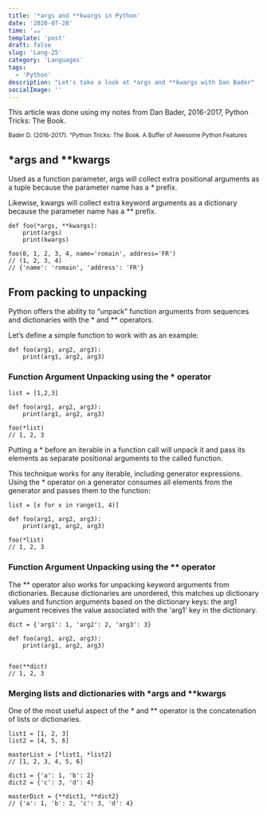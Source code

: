 ```yaml
---
title: '*args and **kwargs in Python'
date: '2020-07-28'
time: '☕️☕️'
template: 'post'
draft: false
slug: 'Lang-25'
category: 'Languages'
tags:
  - 'Python'
description: "Let's take a look at *args and **kwargs with Dan Bader"
socialImage: ''
---
```


This article was done using my notes from Dan Bader, 2016-2017, Python Tricks: The Book.

<sub>Bader D. (2016-2017). "Python Tricks: The Book. A Buffer of Awesome Python Features</sub>

## \*args and \*\*kwargs

Used as a function parameter, args will collect extra positional arguments as a tuple because the parameter name has a \* prefix.

Likewise, kwargs will collect extra keyword arguments as a dictionary because the parameter name has a \*\* prefix.

```
def foo(*args, **kwargs):
    print(args)
    print(kwargs)

foo(0, 1, 2, 3, 4, name='romain', address='FR')
// (1, 2, 3, 4)
// {'name': 'romain', 'address': 'FR'}

```

## From packing to unpacking

Python offers the ability to “unpack” function arguments from sequences and dictionaries with the \* and \*\* operators.

Let’s define a simple function to work with as an example:

```
def foo(arg1, arg2, arg3):
    print(arg1, arg2, arg3)

```

### Function Argument Unpacking using the \* operator

```
list = [1,2,3]

def foo(arg1, arg2, arg3):
    print(arg1, arg2, arg3)

foo(*list)
// 1, 2, 3
```

Putting a \* before an iterable in a function call will unpack it and pass
its elements as separate positional arguments to the called function.

This technique works for any iterable, including generator expressions.
Using the \* operator on a generator consumes all elements from the generator and passes them to the function:

```
list = [x for x in range(1, 4)]

def foo(arg1, arg2, arg3):
    print(arg1, arg2, arg3)

foo(*list)
// 1, 2, 3
```

### Function Argument Unpacking using the \*\* operator

The \*\* operator also works for unpacking keyword arguments from dictionaries.
Because dictionaries are unordered, this matches up dictionary values and function arguments based on the dictionary keys: the arg1 argument
receives the value associated with the 'arg1' key in the dictionary.

```
dict = {'arg1': 1, 'arg2': 2, 'arg3': 3}

def foo(arg1, arg2, arg3):
    print(arg1, arg2, arg3)


foo(**dict)
// 1, 2, 3
```

### Merging lists and dictionaries with *args and **kwargs

One of the most useful aspect of the * and ** operator is the concatenation of lists or dictionaries. 

```
list1 = [1, 2, 3]
list2 = [4, 5, 6]

masterList = [*list1, *list2]
// [1, 2, 3, 4, 5, 6]
```

```
dict1 = {'a': 1, 'b': 2}
dict2 = {'c': 3, 'd': 4}

masterDict = {**dict1, **dict2} 
// {'a': 1, 'b': 2, 'c': 3, 'd': 4}
```